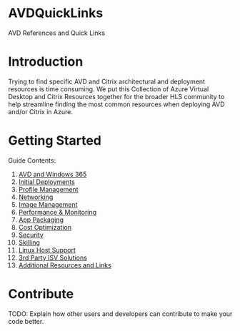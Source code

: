 # AVDQuickLinks
AVD References and Quick Links


# Introduction 
Trying to find specific AVD and Citrix architectural and deployment resources is time consuming. We put this Collection of Azure Virtual Desktop and Citrix Resources together for the broader HLS community to help streamline finding the most common resources when deploying AVD and/or Citrix in Azure.

# Getting Started
Guide Contents:
1.	[AVD and Windows 365](https://dev.azure.com/HLS-AVD-CoP/_git/FY22%20CoP?path=/AVD%20and%20W365.md)
2.	[Initial Deployments](https://dev.azure.com/HLS-AVD-CoP/_git/FY22%20CoP?path=/Initial%20Deployments.md)
3.	[Profile Management](https://dev.azure.com/HLS-AVD-CoP/_git/FY22%20CoP?path=/Profile%20Management.md)
4.	[Networking](https://dev.azure.com/HLS-AVD-CoP/_git/FY22%20CoP?path=/Networking.md)
5.  [Image Management](https://dev.azure.com/HLS-AVD-CoP/_git/FY22%20CoP?path=/Image%20Management.md)
6.  [Performance & Monitoring](https://dev.azure.com/HLS-AVD-CoP/_git/FY22%20CoP?path=/Performance%20and%20Monitoring.md)
7.  [App Packaging](https://dev.azure.com/HLS-AVD-CoP/_git/FY22%20CoP?path=/App%20Packaging.md)
8.  [Cost Optimization](https://dev.azure.com/HLS-AVD-CoP/_git/FY22%20CoP?path=/Cost%20Optimization.md)
9.  [Security](https://dev.azure.com/HLS-AVD-CoP/_git/FY22%20CoP?path=/Security.md)
10. [Skilling](https://dev.azure.com/HLS-AVD-CoP/_git/FY22%20CoP?path=/Skilling.md)
11. [Linux Host Support](https://dev.azure.com/HLS-AVD-CoP/_git/FY22%20CoP?path=/Linux%20Support.md&anchor=introduction&_a=preview)
12. [3rd Party ISV Solutions](https://dev.azure.com/HLS-AVD-CoP/_git/FY22%20CoP?path=/3rd%20Party%20Solutions.md&_a=preview)
13. [Additional Resources and Links](https://dev.azure.com/HLS-AVD-CoP/_git/FY22%20CoP?path=/Additional%20Resources.md&_a=preview)

# Contribute
TODO: Explain how other users and developers can contribute to make your code better. 
